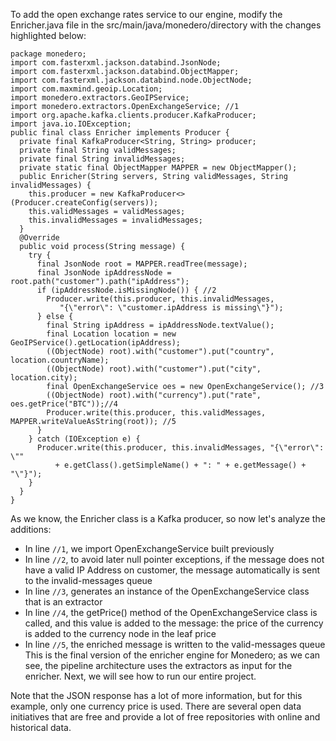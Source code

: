 To add the open exchange rates service to our engine, modify the Enricher.java file in the src/main/java/monedero/directory with the changes highlighted below:

```
package monedero;
import com.fasterxml.jackson.databind.JsonNode;
import com.fasterxml.jackson.databind.ObjectMapper;
import com.fasterxml.jackson.databind.node.ObjectNode;
import com.maxmind.geoip.Location;
import monedero.extractors.GeoIPService;
import monedero.extractors.OpenExchangeService; //1
import org.apache.kafka.clients.producer.KafkaProducer;
import java.io.IOException;
public final class Enricher implements Producer {
  private final KafkaProducer<String, String> producer;
  private final String validMessages;
  private final String invalidMessages;
  private static final ObjectMapper MAPPER = new ObjectMapper();
  public Enricher(String servers, String validMessages, String invalidMessages) {
    this.producer = new KafkaProducer<>(Producer.createConfig(servers));
    this.validMessages = validMessages;
    this.invalidMessages = invalidMessages;
  }
  @Override
  public void process(String message) {
    try {
      final JsonNode root = MAPPER.readTree(message);
      final JsonNode ipAddressNode = root.path("customer").path("ipAddress");
      if (ipAddressNode.isMissingNode()) { //2
        Producer.write(this.producer, this.invalidMessages,
           "{\"error\": \"customer.ipAddress is missing\"}");
      } else {
        final String ipAddress = ipAddressNode.textValue();
        final Location location = new GeoIPService().getLocation(ipAddress);
        ((ObjectNode) root).with("customer").put("country", location.countryName);
        ((ObjectNode) root).with("customer").put("city", location.city);
        final OpenExchangeService oes = new OpenExchangeService(); //3
        ((ObjectNode) root).with("currency").put("rate", oes.getPrice("BTC"));//4
        Producer.write(this.producer, this.validMessages, MAPPER.writeValueAsString(root)); //5
      }
    } catch (IOException e) {
      Producer.write(this.producer, this.invalidMessages, "{\"error\": \""
          + e.getClass().getSimpleName() + ": " + e.getMessage() + "\"}");
    }
  }
}
```

As we know, the Enricher class is a Kafka producer, so now let's analyze the additions:

- In line `//1`, we import OpenExchangeService built previously
- In line `//2`, to avoid later null pointer exceptions, if the message does not have a valid IP Address on customer, the message automatically is sent to the invalid-messages queue
- In line `//3`, generates an instance of the OpenExchangeService class that is an extractor
- In line `//4`, the getPrice() method of the OpenExchangeService class is called, and this value is added to the message: the price of the currency is added to the currency node in the leaf price
- In line `//5`, the enriched message is written to the valid-messages queue
This is the final version of the enricher engine for Monedero; as we can see, the pipeline architecture uses the extractors as input for the enricher. Next, we will see how to run our entire project.

 

Note that the JSON response has a lot of more information, but for this example, only one currency price is used. There are several open data initiatives that are free and provide a lot of free repositories with online and historical data.